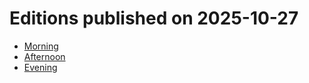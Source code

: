 # Editions published on 2025-10-27

- [Morning](./2025-10-27_morning.md)
- [Afternoon](./2025-10-27_afternoon.md)
- [Evening](./2025-10-27_evening.md)
